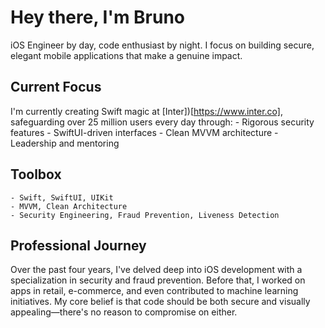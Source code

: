 # Hey there, I'm Bruno

iOS Engineer by day, code enthusiast by night. I focus on building secure, elegant mobile applications that make a genuine impact.

## Current Focus

I'm currently creating Swift magic at [Inter])[https://www.inter.co], safeguarding over 25 million users every day through:
	- Rigorous security features
	- SwiftUI-driven interfaces
	- Clean MVVM architecture
	- Leadership and mentoring

## Toolbox
	- Swift, SwiftUI, UIKit
	- MVVM, Clean Architecture
	- Security Engineering, Fraud Prevention, Liveness Detection

## Professional Journey

Over the past four years, I've delved deep into iOS development with a specialization in security and fraud prevention. Before that, I worked on apps in retail, e-commerce, and even contributed to machine learning initiatives. My core belief is that code should be both secure and visually appealing—there's no reason to compromise on either.
